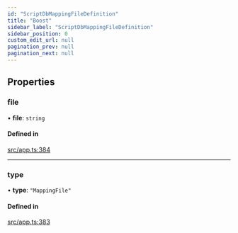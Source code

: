 ```yaml
---
id: "ScriptDbMappingFileDefinition"
title: "Boost"
sidebar_label: "ScriptDbMappingFileDefinition"
sidebar_position: 0
custom_edit_url: null
pagination_prev: null
pagination_next: null
---
```


## Properties

### file

• **file**: `string`

#### Defined in

[src/app.ts:384](https://github.com/yolmio/boost/blob/b239488/src/app.ts#L384)

___

### type

• **type**: ``"MappingFile"``

#### Defined in

[src/app.ts:383](https://github.com/yolmio/boost/blob/b239488/src/app.ts#L383)
